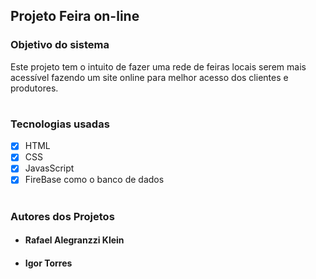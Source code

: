 ## Projeto Feira on-line

### Objetivo do sistema

Este projeto tem o intuito de fazer uma rede de feiras     locais serem mais acessível fazendo um site online para melhor acesso dos clientes e produtores.
#
### Tecnologias usadas
- [x] HTML
- [x] CSS
- [x] JavasScript
- [x] FireBase como o banco de dados

#

### Autores dos Projetos

- #### Rafael Alegranzzi Klein

- #### Igor Torres